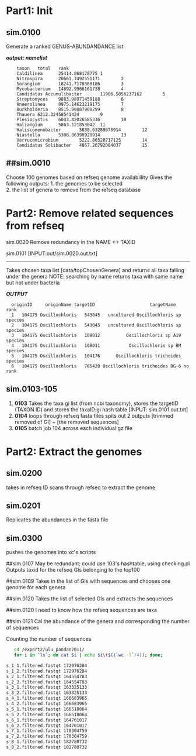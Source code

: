 Part1: Init
======

sim.0100 
------
Generate a ranked GENUS-ABUNDANDANCE list 

***output: namelist***
```
    taxon   total   rank
    Caldilinea      25414.868178775 1
    Nitrospira      20661.7492551171        2
    Sorangium       18241.7170368186        3
    Mycobacterium   14892.9966161738        4
    Candidatus Accumulibacter       11906.5856237162        5
    Streptomyces    9883.98971459188        6
    Anaerolinea     8975.14623219175        7
    Burkholderia    8515.90087908299        8
    Thauera 6212.32458541424        9
    Plesiocystis    6043.42026585336        10
    Haliangium      5863.121853042  11
    Haliscomenobacter       5838.63289876914        12
    Niastella       5308.86398920914        13
    Verrucomicrobium        5222.86520717125        14
    Candidatus Solibacter   4867.26792084037        15
```

##sim.0010
------
 Choose 100 genomes based on refseq genome availablility
 Gives the following outputs:
	1. the genomes to be selected  
	2. the list of genera to remove from the refseq database

Part2:	Remove related sequences from refseq
======

sim.0020
 Remove redundancy in the NAME <-> TAXID



sim.0101 [INPUT:out/sim.0020.out.txt]

------
Takes chosen taxa list [data/topChosenGenera] and returns all taxa falling under the genera 
NOTE: searching by name returns taxa with same name but not under bacteria

***OUTPUT***
```
  originID     originName targetID                     targetName    rank
  1   104175 Oscillochloris   543045   uncultured Oscillochloris sp species
  2   104175 Oscillochloris   543045   uncultured Oscillochloris sp species
  3   104175 Oscillochloris   108012          Oscillochloris sp A19 species
  4   104175 Oscillochloris   108011           Oscillochloris sp BM species
  5   104175 Oscillochloris   104176      Oscillochloris trichoides species
  6   104175 Oscillochloris   765420 Oscillochloris trichoides DG-6 no rank
```

sim.0103-105
------
   1. **0103** Takes the taxa gi list (from ncbi taxonomy), stores the targetID (TAXON ID) and stores the taxaID:gi hash table  [INPUT: sim.0101.out.txt]
   2. **0104** loops through refseq fasta files spits out 2 outputs [trimmed removed of GI] + [the removed sequences]
   3. **0105** batch job 104 across each individual gz file

Part2: Extract the genomes 
======

sim.0200
------
takes in refseq ID 
scans through refseq to extract the genome

sim.0201
------
Replicates the abundances in the fasta file

sim.0300
------
pushes the genomes into xc's scripts

##sim.0107 
  May be redundant; could use 103's hashtable, using checking.pl
  Outputs taxid for the refseq GIs belonging to the top100 

##sim.0109 
  Takes in the list of GIs with sequences and chooses one genome for each genera


##sim.0120
  Takes the list of selected GIs and extracts the sequences

##sim.0120
  I need to know how the refseq sequences are taxa

##sim.0121
   Cal the abundance of the genera and corresponding the number of sequences


Counting the number of sequences 
```bash
   cd /export2/ulu_pandan2011/
   for i in `ls`; do cat $i | echo $i\t$((`wc -l`/4)); done;

s_1_1.filtered.fastqt 172976284
s_1_2.filtered.fastqt 172976284
s_2_1.filtered.fastqt 164554783
s_2_2.filtered.fastqt 164554783
s_3_1.filtered.fastqt 163325133
s_3_2.filtered.fastqt 163325133
s_4_1.filtered.fastqt 166683965
s_4_2.filtered.fastqt 166683965
s_5_1.filtered.fastqt 166518064
s_5_2.filtered.fastqt 166518064
s_6_1.filtered.fastqt 164701017
s_6_2.filtered.fastqt 164701017
s_7_1.filtered.fastqt 170304759
s_7_2.filtered.fastqt 170304759
s_8_1.filtered.fastqt 182780732
s_8_2.filtered.fastqt 182780732
```
